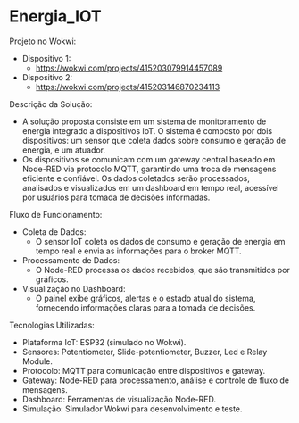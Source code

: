 # Energia_IOT

Projeto no Wokwi:
  - Dispositivo 1:
    - https://wokwi.com/projects/415203079914457089
  - Dispositivo 2:
    - https://wokwi.com/projects/415203146870234113

Descrição da Solução:
- A solução proposta consiste em um sistema de monitoramento de energia integrado a dispositivos IoT. O sistema é composto por dois dispositivos: um sensor que coleta dados sobre consumo e geração de energia, e um atuador.
- Os dispositivos se comunicam com um gateway central baseado em Node-RED via protocolo MQTT, garantindo uma troca de mensagens eficiente e confiável. Os dados coletados serão processados, analisados e visualizados em um dashboard em tempo real, acessível por usuários para tomada de decisões informadas.

Fluxo de Funcionamento:
- Coleta de Dados:
  - O sensor IoT coleta os dados de consumo e geração de energia em tempo real e envia as informações para o broker MQTT.
- Processamento de Dados:
  - O Node-RED processa os dados recebidos, que são transmitidos por gráficos.
- Visualização no Dashboard:
  - O painel exibe gráficos, alertas e o estado atual do sistema, fornecendo informações claras para a tomada de decisões.


Tecnologias Utilizadas:

- Plataforma IoT: ESP32 (simulado no Wokwi).
- Sensores: Potentiometer, Slide-potentiometer, Buzzer, Led e Relay Module.
- Protocolo: MQTT para comunicação entre dispositivos e gateway.
- Gateway: Node-RED para processamento, análise e controle de fluxo de mensagens.
- Dashboard: Ferramentas de visualização Node-RED.
- Simulação: Simulador Wokwi para desenvolvimento e teste.

